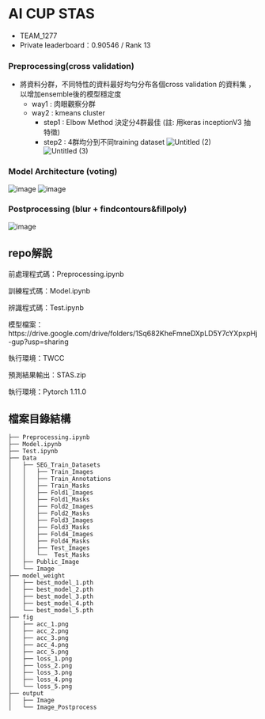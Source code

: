 # AI CUP STAS

* TEAM_1277
* Private leaderboard：0.90546 / Rank 13

### Preprocessing(cross validation)
+ 將資料分群，不同特性的資料最好均勻分布各個cross validation 的資料集 ， 以增加ensemble後的模型穩定度
  + way1 : 肉眼觀察分群
  + way2 : kmeans cluster 
    + step1 : Elbow Method 決定分4群最佳 (註: 用keras inceptionV3 抽特徵)
    + step2 : 4群均分到不同training dataset
    ![Untitled (2)](https://user-images.githubusercontent.com/76427253/185758143-55d5da83-b20a-44a9-b1a4-ce580c15577a.png)
    ![Untitled (3)](https://user-images.githubusercontent.com/76427253/185758151-b167a888-fec3-4191-b528-abdcc8aa6626.png)

### Model Architecture (voting)
![image](https://user-images.githubusercontent.com/76427253/185757021-6a5201cf-2777-4214-b34e-e31995f62e71.png)
![image](https://user-images.githubusercontent.com/76427253/185757142-919ed7ac-b2ea-4153-8a43-37484ba5fa64.png)
### Postprocessing (blur + findcontours&fillpoly)
![image](https://user-images.githubusercontent.com/76427253/185757288-2752ff48-20bd-4841-aafa-0555585824ce.png)

## repo解說
<p>前處理程式碼：Preprocessing.ipynb</p>
<p>訓練程式碼：Model.ipynb</p>
<p>辨識程式碼：Test.ipynb</p>
<p>模型檔案：https://drive.google.com/drive/folders/1Sq682KheFmneDXpLD5Y7cYXpxpHj-gup?usp=sharing</p>
<p>執行環境：TWCC</p>
<p>預測結果輸出：STAS.zip</p>
<p>執行環境：Pytorch 1.11.0</p>

## 檔案目錄結構
```
├── Preprocessing.ipynb               
├── Model.ipynb
├── Test.ipynb
├── Data
│   ├── SEG_Train_Datasets
│   │   ├── Train_Images
│   │   ├── Train_Annotations
│   │   ├── Train_Masks
│   │   ├── Fold1_Images
│   │   ├── Fold1_Masks
│   │   ├── Fold2_Images
│   │   ├── Fold2_Masks
│   │   ├── Fold3_Images
│   │   ├── Fold3_Masks
│   │   ├── Fold4_Images
│   │   ├── Fold4_Masks
│   │   ├── Test_Images
│   │   └──  Test_Masks
│   ├── Public_Image
│   └── Image   
├── model_weight                      
│   ├── best_model_1.pth
│   ├── best_model_2.pth               
│   ├── best_model_3.pth         
│   ├── best_model_4.pth               
│   └── best_model_5.pth
├── fig                      
│   ├── acc_1.png
│   ├── acc_2.png              
│   ├── acc_3.png         
│   ├── acc_4.png              
│   ├── acc_5.png
│   ├── loss_1.png
│   ├── loss_2.png              
│   ├── loss_3.png         
│   ├── loss_4.png              
│   └── loss_5.png
├── output                      
│   ├── Image           
│   └── Image_Postprocess
```
